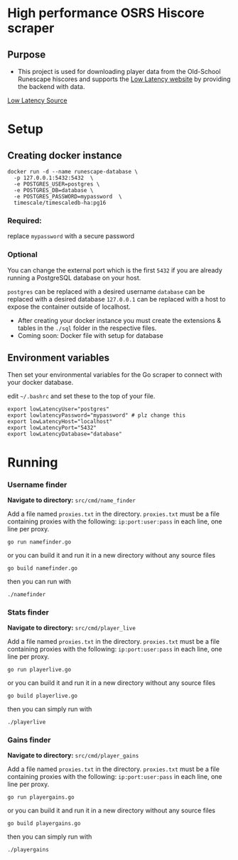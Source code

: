 # High performance OSRS Hiscore scraper

## Purpose
- This project is used for downloading player data from the Old-School Runescape hiscores and supports the [Low Latency website](https://low-latency.co.uk) by providing the backend with data.

[Low Latency Source](https://github.com/connect-web/Low-Latency-API)



# Setup
## Creating docker instance

```shell
docker run -d --name runescape-database \
  -p 127.0.0.1:5432:5432  \
  -e POSTGRES_USER=postgres \
  -e POSTGRES_DB=database \
  -e POSTGRES_PASSWORD=mypassword  \
  timescale/timescaledb-ha:pg16
```
### Required:
replace ```mypassword``` with a secure password

### Optional
You can change the external port which is the first ```5432``` if you are already running a PostgreSQL database on your host.

```postgres``` can be replaced with a desired username
```database``` can be replaced with a desired database
```127.0.0.1``` can be replaced with a host to expose the container outside of localhost.

- After creating your docker instance you must create the extensions & tables in the ```./sql``` folder in the respective files.
- Coming soon: Docker file with setup for database

## Environment variables

Then set your environmental variables for the Go scraper to connect with your docker database.

edit ```~/.bashrc``` and set these to the top of your file.

```shell
export lowLatencyUser="postgres"
export lowlatencyPassword="mypassword" # plz change this
export lowLatencyHost="localhost"
export lowLatencyPort="5432"
export lowLatencyDatabase="database"
```

# Running

### Username finder

**Navigate to directory:**
```src/cmd/name_finder```

Add a file named `proxies.txt` in the directory.
`proxies.txt` must be a file containing proxies with the following:
```ip:port:user:pass``` in each line, one line per proxy.

```shell
go run namefinder.go
```

or you can build it and run it in a new directory without any source files

```shell
go build namefinder.go
```

then you can run with
```shell
./namefinder
```

### Stats finder

**Navigate to directory:**
```src/cmd/player_live```

Add a file named `proxies.txt` in the directory.
`proxies.txt` must be a file containing proxies with the following:
```ip:port:user:pass``` in each line, one line per proxy.

```shell
go run playerlive.go
```

or you can build it and run it in a new directory without any source files

```shell
go build playerlive.go
```

then you can simply run with
```shell
./playerlive
```

### Gains finder

**Navigate to directory:**
```src/cmd/player_gains```

Add a file named `proxies.txt` in the directory.
`proxies.txt` must be a file containing proxies with the following:
```ip:port:user:pass``` in each line, one line per proxy.

```shell
go run playergains.go
```

or you can build it and run it in a new directory without any source files

```shell
go build playergains.go
```

then you can simply run with
```shell
./playergains
```


